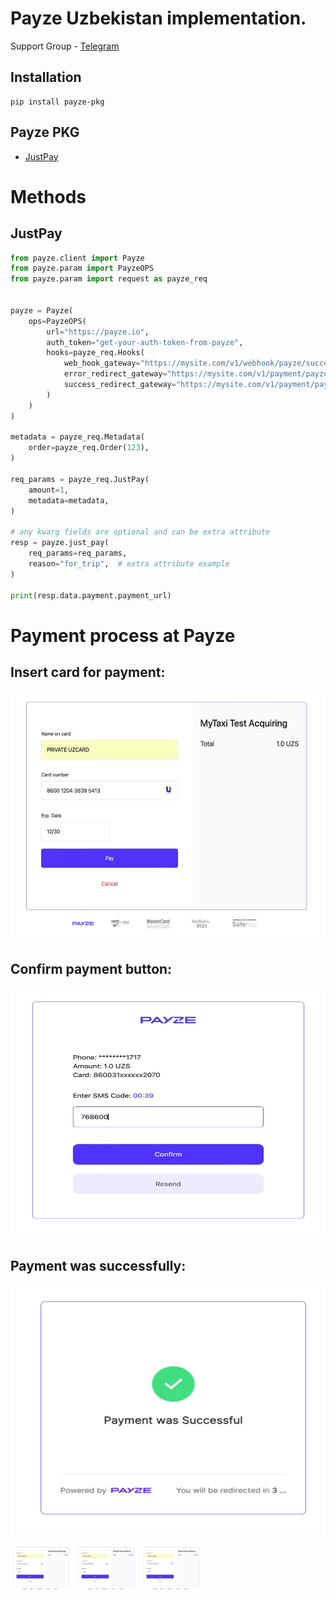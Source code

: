 # Payze Uzbekistan implementation.

Support Group - <a href="https://t.me/+Ng1axYLNyBAyYTRi">Telegram</a> <br/>

## Installation

```shell
pip install payze-pkg
```

## Payze PKG
- [JustPay](#justpay)
# Methods

## JustPay

```python
from payze.client import Payze
from payze.param import PayzeOPS
from payze.param import request as payze_req


payze = Payze(
    ops=PayzeOPS(
        url="https://payze.io",
        auth_token="get-your-auth-token-from-payze",
        hooks=payze_req.Hooks(
            web_hook_gateway="https://mysite.com/v1/webhook/payze/success",
            error_redirect_gateway="https://mysite.com/v1/payment/payze/re-pay",
            success_redirect_gateway="https://mysite.com/v1/payment/payze/thanks",
        )
    )
)

metadata = payze_req.Metadata(
    order=payze_req.Order(123),
)

req_params = payze_req.JustPay(
    amount=1,
    metadata=metadata,
)

# any kwarg fields are optional and can be extra attribute
resp = payze.just_pay(
    req_params=req_params,
    reason="for_trip",  # extra attribute example
)

print(resp.data.payment.payment_url)
```
# Payment process at Payze

## Insert card for payment:
<img src="static/process.jpg" alt="Sizning Rasm Manba" width="600px" height="400px">


## Confirm payment button:
<img src="static/verify.jpg" alt="Sizning Rasm Manba" width="600px" height="400px">


## Payment was successfully:
<img src="static/success.jpg" alt="Sizning Rasm Manba" width="600px" height="400px">

<p float="left">
  <img src="static/process.jpg" width="100" />
  <img src="static/process.jpg" width="100" /> 
  <img src="static/process.jpg" width="100" />
</p>

##


